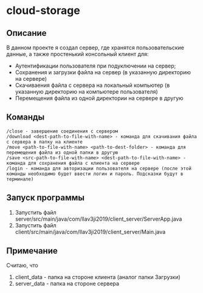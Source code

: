 # cloud-storage
## Описание
В данном проекте я создал сервер, где хранятся пользовательские данные,
а также простенький консольный клиент для:
- Аутентификации пользователя при подуключении на сервер;
- Сохранения и загрузки файла на сервер (в указанную директорию на сервере)
- Скачиваения файла с сервера на локальный компьютер (в указанную директорию на компьютере пользователя)
- Перемещения файла из одной директории на сервере в другую

## Команды
```
/close - завершение соединения с сервером
/download <dest-path-to-file-with-name> - команда для скачивания файла с сервера в папку на клиенте
/move <path-to-file-with-name> <path-to-dest-folder> - команда для перемещения файла из одной папки в другую
/save <src-path-to-file-with-name> <dest-path-to-file-with-name> - команда для сохранения файла с клиента на сервере
/login - команда для авторизации пользователя на сервере (после этой команды необходимо будет ввести логин и пароль. Подсказки будут в терминале)
```

## Запуск программы 
1. Запустить файл server/src/main/java/com/llav3ji2019/client_server/ServerApp.java
2. Запустить файл client/src/main/java/com/llav3ji2019/client_server/Main.java

## Примечание
Считаю, что 
1. client_data - папка на стороне клиента (аналог папки Загрузки)
2. server_data - папка на стороне сервера
